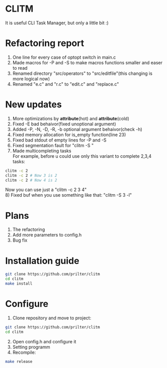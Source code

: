 # CLITM
It is useful CLI Task Manager, but only a little bit :)  
  
# Refactoring report
1) One line for every case of optopt switch in main.c  
2) Made macros for -P and -S to make macros functions smaller and easer to read  
3) Renamed directory "src/operators" to "src/editfile"(this changing is more logical now)  
4) Renamed "e.c" and "r.c" to "edit.c" and "replace.c"  
  
# New updates
1) More optimizations by __attribute__(hot) and __attribute__(cold)  
2) Fixed -E bad behaivor(fixed unoptional argument)  
3) Added -P, -N, -D, -R, -b optional argument behaivor(check -h)  
4) Fixed memory allocation for is_empty function(line 23)  
5) Fixed bad stdout of empty lines for -P and -S  
6) Fixed segmentation fault for "clitm -S <listname>"  
7) Made multicompleting tasks  
For example, before u could use only this variant to complete 2,3,4 tasks:  
```bash
clitm -c 2
clitm -c 2 # Now 3 is 2
clitm -c 2 # Now 4 is 2
```  
Now you can use just a "clitm -c 2 3 4"  
8) Fixed buf when you use something like that: "clitm -S <list> 3 -l"  
  
# Plans
1) The refactoring  
2) Add more parameters to config.h  
3) Bug fix  
  
# Installation guide
```bash
git clone https://github.com/prilter/clitm
cd clitm
make install
```  
  
# Configure
1) Clone repository and move to project:  
```bash
git clone https://github.com/prilter/clitm
cd clitm
```  
2) Open config.h and configure it  
3) Setting programm  
4) Recompile:  
```bash
make release
```
